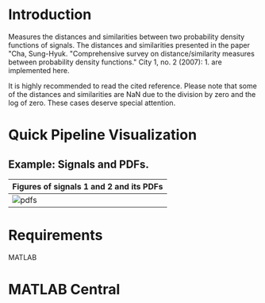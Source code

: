 # Introduction
Measures the distances and similarities between two probability density functions of signals. The distances and similarities presented in the paper "Cha, Sung-Hyuk. "Comprehensive survey on distance/similarity measures between probability density functions." City 1, no. 2 (2007): 1. are implemented here. <br />

It is highly recommended to read the cited reference. Please note that some of the distances and similarities are NaN due to the division by zero and the log of zero. These cases deserve special attention.

# Quick Pipeline Visualization
## Example: Signals and PDFs.
| Figures of signals 1 and 2 and its PDFs |
| ------------- |
| ![pdfs](https://user-images.githubusercontent.com/28588878/128307949-71a69134-73b6-43e6-9212-eea916b086f1.png) |

# Requirements
MATLAB

# MATLAB Central

